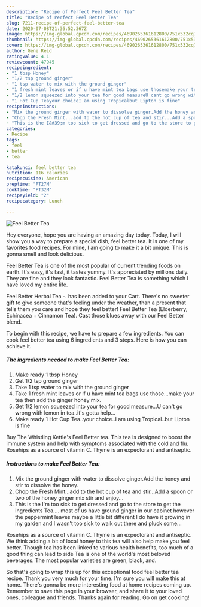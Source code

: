 ```yaml
---
description: "Recipe of Perfect Feel Better Tea"
title: "Recipe of Perfect Feel Better Tea"
slug: 7211-recipe-of-perfect-feel-better-tea
date: 2020-07-08T21:36:52.367Z
image: https://img-global.cpcdn.com/recipes/4690265361612800/751x532cq70/feel-better-tea-recipe-main-photo.jpg
thumbnail: https://img-global.cpcdn.com/recipes/4690265361612800/751x532cq70/feel-better-tea-recipe-main-photo.jpg
cover: https://img-global.cpcdn.com/recipes/4690265361612800/751x532cq70/feel-better-tea-recipe-main-photo.jpg
author: Gene Reid
ratingvalue: 4.1
reviewcount: 47945
recipeingredient:
- "1 tbsp Honey"
- "1/2 tsp ground ginger"
- "1 tsp water to mix with the ground ginger"
- "1 fresh mint leaves or if u have mint tea bags use thosemake your tea then add the ginger honey mix"
- "1/2 lemon squeezed into your tea for good measureU cant go wrong with lemon in teaits  gotta help"
- "1 Hot Cup Teayour choiceI am using Tropicalbut Lipton is fine"
recipeinstructions:
- "Mix the ground ginger with water to dissolve ginger.Add the honey and stir to dissolve the honey."
- "Chop the Fresh Mint...add to the hot cup of tea and stir...Add a spoon or two of the honey ginger mix stir and enjoy..."
- "This is the I&#39;m too sick to get dressed and go to the store to get the ingredients Tea.... most of us have ground ginger in our cabinet however the peppermint leaves maybe a little bit different I do have it growing in my garden and I wasn&#39;t too sick to walk out there and pluck some..."
categories:
- Recipe
tags:
- feel
- better
- tea

katakunci: feel better tea 
nutrition: 116 calories
recipecuisine: American
preptime: "PT27M"
cooktime: "PT32M"
recipeyield: "2"
recipecategory: Lunch

---
```



![Feel Better Tea](https://img-global.cpcdn.com/recipes/4690265361612800/751x532cq70/feel-better-tea-recipe-main-photo.jpg)

Hey everyone, hope you are having an amazing day today. Today, I will show you a way to prepare a special dish, feel better tea. It is one of my favorites food recipes. For mine, I am going to make it a bit unique. This is gonna smell and look delicious.

Feel Better Tea is one of the most popular of current trending foods on earth. It's easy, it's fast, it tastes yummy. It's appreciated by millions daily. They are fine and they look fantastic. Feel Better Tea is something which I have loved my entire life.

Feel Better Herbal Tea -. has been added to your Cart. There&#39;s no sweeter gift to give someone that&#39;s feeling under the weather, than a present that tells them you care and hope they feel better! Feel Better Tea (Elderberry, Echinacea + Cinnamon Tea). Cast those blues away with our Feel Better blend.


To begin with this recipe, we have to prepare a few ingredients. You can cook feel better tea using 6 ingredients and 3 steps. Here is how you can achieve it.

<!--inarticleads1-->

##### The ingredients needed to make Feel Better Tea:

1. Make ready 1 tbsp Honey
1. Get 1/2 tsp ground ginger
1. Take 1 tsp water to mix with the ground ginger
1. Take 1 fresh mint leaves or if u have mint tea bags use those...make your tea then add the ginger honey mix.
1. Get 1/2 lemon squeezed into your tea for good measure...U can&#39;t go wrong with lemon in tea..it&#39;s  gotta help...
1. Make ready 1 Hot Cup Tea..your choice..I am using Tropical..but Lipton is fine


Buy The Whistling Kettle&#39;s Feel Better tea. This tea is designed to boost the immune system and help with symptoms associated with the cold and flu. Rosehips as a source of vitamin C. Thyme is an expectorant and antiseptic. 

<!--inarticleads2-->

##### Instructions to make Feel Better Tea:

1. Mix the ground ginger with water to dissolve ginger.Add the honey and stir to dissolve the honey.
1. Chop the Fresh Mint...add to the hot cup of tea and stir...Add a spoon or two of the honey ginger mix stir and enjoy...
1. This is the I&#39;m too sick to get dressed and go to the store to get the ingredients Tea.... most of us have ground ginger in our cabinet however the peppermint leaves maybe a little bit different I do have it growing in my garden and I wasn&#39;t too sick to walk out there and pluck some...


Rosehips as a source of vitamin C. Thyme is an expectorant and antiseptic. We think adding a bit of local honey to this tea will also help make you feel better. Though tea has been linked to various health benefits, too much of a good thing can lead to side Tea is one of the world&#39;s most beloved beverages. The most popular varieties are green, black, and. 

So that's going to wrap this up for this exceptional food feel better tea recipe. Thank you very much for your time. I'm sure you will make this at home. There's gonna be more interesting food at home recipes coming up. Remember to save this page in your browser, and share it to your loved ones, colleague and friends. Thanks again for reading. Go on get cooking!
